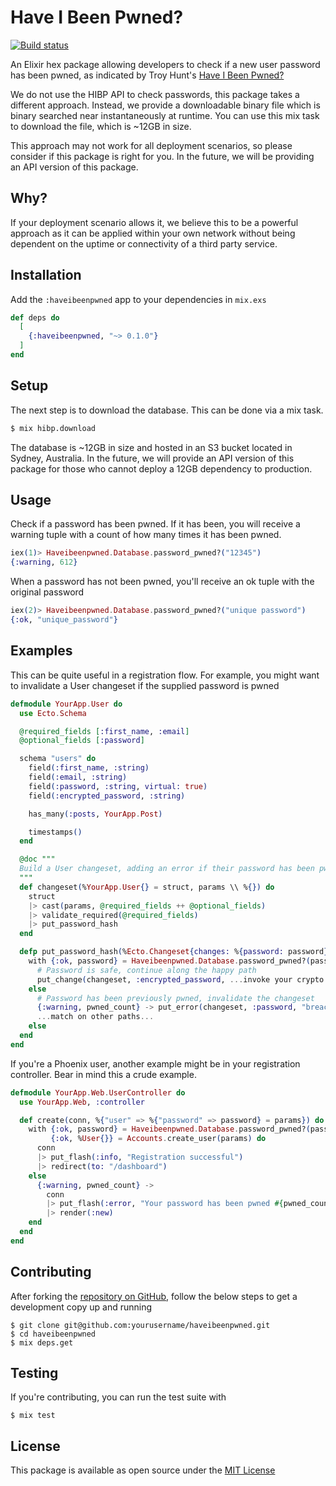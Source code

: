 # Have I Been Pwned?
[![Build status](https://badge.buildkite.com/0fd47b708e0e4e4a9af17bb8986598c3ddc0b937037443d2a6.svg)](https://buildkite.com/alembic/have-i-been-pwned)

An Elixir hex package allowing developers to check if a new user password has 
been pwned, as indicated by Troy Hunt's [Have I Been Pwned?](https://haveibeenpwned.com/)

We do not use the HIBP API to check passwords, this package takes a different 
approach. Instead, we provide a downloadable binary file which is binary 
searched near instantaneously at runtime. You can use this mix task to download 
the file, which is ~12GB in size.

This approach may not work for all deployment scenarios, so please consider 
if this package is right for you. In the future, we will be providing an API
version of this package.

## Why?

If your deployment scenario allows it, we believe this to be a powerful
approach as it can be applied within your own network without being dependent
on the uptime or connectivity of a third party service.

## Installation

Add the `:haveibeenpwned` app to your dependencies in `mix.exs`

```elixir
def deps do
  [
    {:haveibeenpwned, "~> 0.1.0"}
  ]
end
```

## Setup

The next step is to download the database. This can be done via a mix task.

```bash
$ mix hibp.download
```

The database is ~12GB in size and hosted in an S3 bucket located in Sydney,
Australia. In the future, we will provide an API version of this package for
those who cannot deploy a 12GB dependency to production.

## Usage

Check if a password has been pwned. If it has been, you will receive a warning
tuple with a count of how many times it has been pwned.

```elixir
iex(1)> Haveibeenpwned.Database.password_pwned?("12345")
{:warning, 612}
```

When a password has not been pwned, you'll receive an ok tuple with the original
password

```elixir
iex(2)> Haveibeenpwned.Database.password_pwned?("unique password")
{:ok, "unique_password"}
```

## Examples

This can be quite useful in a registration flow. For example, you might want
to invalidate a User changeset if the supplied password is pwned

```elixir
defmodule YourApp.User do
  use Ecto.Schema

  @required_fields [:first_name, :email]
  @optional_fields [:password]

  schema "users" do
    field(:first_name, :string)
    field(:email, :string)
    field(:password, :string, virtual: true)
    field(:encrypted_password, :string)

    has_many(:posts, YourApp.Post)

    timestamps()
  end

  @doc """
  Build a User changeset, adding an error if their password has been pwned
  """
  def changeset(%YourApp.User{} = struct, params \\ %{}) do
    struct
    |> cast(params, @required_fields ++ @optional_fields)
    |> validate_required(@required_fields)
    |> put_password_hash
  end

  defp put_password_hash(%Ecto.Changeset{changes: %{password: password}} = changeset) do
    with {:ok, password} = Haveibeenpwned.Database.password_pwned?(password) do
      # Password is safe, continue along the happy path
      put_change(changeset, :encrypted_password, ...invoke your crypto...)
    else
      # Password has been previously pwned, invalidate the changeset
      {:warning, pwned_count} -> put_error(changeset, :password, "breached #{pwned_count} times")
      ...match on other paths...
    else
  end
end
```

If you're a Phoenix user, another example might be in your registration 
controller. Bear in mind this a crude example.

```elixir
defmodule YourApp.Web.UserController do
  use YourApp.Web, :controller

  def create(conn, %{"user" => %{"password" => password} = params}) do
    with {:ok, password} = Haveibeenpwned.Database.password_pwned?(password),
         {:ok, %User{}} = Accounts.create_user(params) do
      conn
      |> put_flash(:info, "Registration successful")
      |> redirect(to: "/dashboard")
    else
      {:warning, pwned_count} ->
        conn
        |> put_flash(:error, "Your password has been pwned #{pwned_count} times")
        |> render(:new)
    end
  end
end
```

## Contributing
After forking the [repository on GitHub](https://github.com/team-alembic/haveibeenpwned), 
follow the below steps to get a development copy up and running

```
$ git clone git@github.com:yourusername/haveibeenpwned.git
$ cd haveibeenpwned
$ mix deps.get
```

## Testing
If you're contributing, you can run the test suite with

```
$ mix test
```

## License
This package is available as open source under the [MIT License](https://opensource.org/licenses/MIT)
